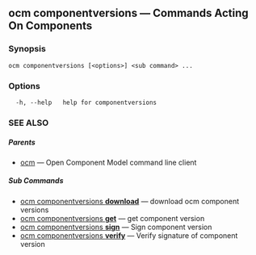 ## ocm componentversions &mdash; Commands Acting On Components

### Synopsis

```
ocm componentversions [<options>] <sub command> ...
```

### Options

```
  -h, --help   help for componentversions
```

### SEE ALSO

##### Parents

* [ocm](ocm.md)	 &mdash; Open Component Model command line client


##### Sub Commands

* [ocm componentversions <b>download</b>](ocm_componentversions_download.md)	 &mdash; download ocm component versions
* [ocm componentversions <b>get</b>](ocm_componentversions_get.md)	 &mdash; get component version
* [ocm componentversions <b>sign</b>](ocm_componentversions_sign.md)	 &mdash; Sign component version
* [ocm componentversions <b>verify</b>](ocm_componentversions_verify.md)	 &mdash; Verify signature of component version

